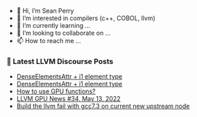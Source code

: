 - 👋 Hi, I’m Sean Perry
- 👀 I’m interested in compilers (c++, COBOL, llvm)
- 🌱 I’m currently learning ...
- 💞️ I’m looking to collaborate on ...
- 📫 How to reach me ...

<!---
s66perry/s66perry is a ✨ special ✨ repository because its `README.md` (this file) appears on your GitHub profile.
You can click the Preview link to take a look at your changes.
--->
### 📕 Latest LLVM Discourse Posts

<!-- DISCOURSE-LLVM:START -->
- [DenseElementsAttr + i1 element type](https://discourse.llvm.org/t/denseelementsattr-i1-element-type/62525#post_4)
- [DenseElementsAttr + i1 element type](https://discourse.llvm.org/t/denseelementsattr-i1-element-type/62525#post_3)
- [How to use GPU functions?](https://discourse.llvm.org/t/how-to-use-gpu-functions/62529#post_1)
- [LLVM GPU News #34, May 13, 2022](https://discourse.llvm.org/t/llvm-gpu-news-34-may-13-2022/62528#post_1)
- [Build the llvm fail with gcc7.3 on current new upstream node](https://discourse.llvm.org/t/build-the-llvm-fail-with-gcc7-3-on-current-new-upstream-node/62527#post_1)
<!-- DISCOURSE-LLVM:END -->
